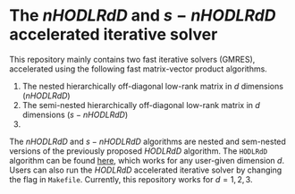 # The $nHODLRdD$ and $s-nHODLRdD$ accelerated iterative solver 
This repository mainly contains two fast iterative solvers (GMRES), accelerated using the following fast matrix-vector product algorithms.
1. The nested hierarchically off-diagonal low-rank matrix in $d$ dimensions ($nHODLRdD$)
2. The semi-nested hierarchically off-diagonal low-rank matrix in $d$ dimensions ($s-nHODLRdD$)
3. 
The $nHODLRdD$ and $s-nHODLRdD$ algorithms are nested and sem-nested versions of the previously proposed $HODLRdD$ algorithm. The `HODLRdD` algorithm can be found [here](https://github.com/SAFRAN-LAB/HODLRdD), which works for any user-given dimension $d$.
Users can also run the $HODLRdD$ accelerated iterative solver by changing the flag in `Makefile`. Currently, this repository works for $d=1,2,3$. 

